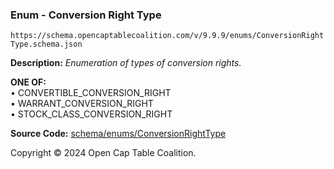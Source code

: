 ### Enum - Conversion Right Type

`https://schema.opencaptablecoalition.com/v/9.9.9/enums/ConversionRightType.schema.json`

**Description:** _Enumeration of types of conversion rights._

**ONE OF:**</br>&bull; CONVERTIBLE_CONVERSION_RIGHT </br>&bull; WARRANT_CONVERSION_RIGHT </br>&bull; STOCK_CLASS_CONVERSION_RIGHT

**Source Code:** [schema/enums/ConversionRightType](../../../../schema/enums/ConversionRightType.schema.json)

Copyright © 2024 Open Cap Table Coalition.
